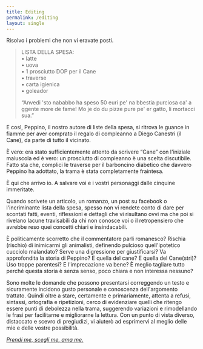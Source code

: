 ```yaml
---
title: Editing
permalink: /editing
layout: single
---
```


Risolvo i problemi che non vi eravate posti.

> LISTA DELLA SPESA:<br/>
> • latte<br/>
> • uova<br/>
> • 1 prosciutto DOP per il Cane<br/>
> • traverse<br/>
> • carta igienica<br/>
> • goleador
>
> “Anvedi 'sto nababbo ha speso 50 euri pe' na bbestia purciosa ca' a ggente
> more de fame! Mo je do du pizze pure pe' er gatto, li mortacci sua.”

E così, Peppino, il nostro autore di liste della spesa, si ritrova le guance in
fiamme per aver comprato il regalo di compleanno a Diego Canestri (il Cane), da
parte di tutto il vicinato.

È vero: era stato sufficientemente attento da scrivere “Cane” con l'iniziale
maiuscola ed è vero: un prosciutto di compleanno è una scelta discutibile. Fatto
sta che, complici le traverse per il barboncino diabetico che davvero Peppino ha
adottato, la trama è stata completamente fraintesa.

È qui che arrivo io. A salvare voi e i vostri personaggi dalle cinquine
immeritate.

Quando scrivete un articolo, un romanzo, un post su facebook o l'incriminante
lista della spesa, spesso non vi rendete conto di dare per scontati fatti,
eventi, riflessioni e dettagli che vi risultano ovvi ma che poi si rivelano
lacune travisabili da chi non conosce voi o il retropensiero che avrebbe reso
quei concetti chiari e insindacabili.

È politicamente scorretto che il commentatore parli romanesco? Rischia (rischio)
di inimicarmi gli animalisti, definendo pulcioso quell'ipotetico cucciolo
malandato? Serve una digressione per giustificarsi? Va approfondita la storia di
Peppino? E quella del cane? E quella del Cane(stri)? Uso troppe parentesi? E
l'imprecazione va bene? È meglio tagliare tutto perché questa storia è senza
senso, poco chiara e non interessa nessuno?

Sono molte le domande che possono presentarsi correggendo un testo e sicuramente
incidono gusto personale e conoscenza dell'argomento trattato. Quindi oltre a
stare, certamente e primariamente, attenta a refusi, sintassi, ortografia e
ripetizioni, cerco di evidenziare quelli che ritengo essere punti di debolezza
nella trama, suggerendo variazioni e rimodellando le frasi per facilitarne e
migliorarne la lettura. Con un punto di vista diverso, distaccato e scevro di
pregiudizi, vi aiuterò ad esprimervi al meglio delle mie e delle vostre
possibilità.

*[Prendi me, scegli me, ama me.](contatti)*
